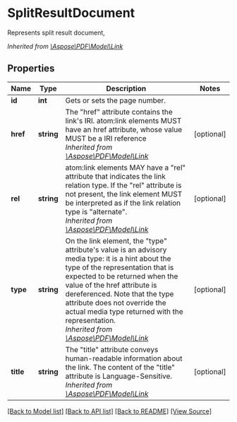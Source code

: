# SplitResultDocument
Represents split result document,

*Inherited from [\Aspose\PDF\Model\Link](Link.md)*
## Properties
Name | Type | Description | Notes
------------ | ------------- | ------------- | -------------
**id** | **int** | Gets or sets the page number. | 
**href** | **string** | The "href" attribute contains the link's IRI. atom:link elements MUST have an href attribute, whose value MUST be a IRI reference<br />*Inherited from [\Aspose\PDF\Model\Link](Link.md)* | [optional]
**rel** | **string** | atom:link elements MAY have a "rel" attribute that indicates the link relation type. If the "rel" attribute is not present, the link element MUST be interpreted as if the link relation type is "alternate".<br />*Inherited from [\Aspose\PDF\Model\Link](Link.md)* | [optional]
**type** | **string** | On the link element, the "type" attribute's value is an advisory media type: it is a hint about the type of the representation that is expected to be returned when the value of the href attribute is dereferenced. Note that the type attribute does not override the actual media type returned with the representation.<br />*Inherited from [\Aspose\PDF\Model\Link](Link.md)* | [optional]
**title** | **string** | The "title" attribute conveys human-readable information about the link. The content of the "title" attribute is Language-Sensitive.<br />*Inherited from [\Aspose\PDF\Model\Link](Link.md)* | [optional]

[[Back to Model list]](../README.md#documentation-for-models) [[Back to API list]](../README.md#documentation-for-api-endpoints) [[Back to README]](../README.md) [[View Source]](../src/Aspose/PDF/Model/SplitResultDocument.php)

